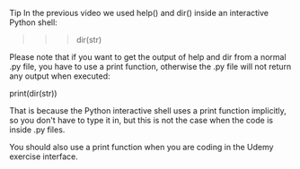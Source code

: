 Tip
In the previous video we used help() and dir() inside an interactive Python shell:

>>> dir(str)

Please note that if you want to get the output of help and dir from a normal .py file, you have to use a print function, otherwise the .py file will not return any output when executed:

print(dir(str))

That is because the Python interactive shell uses a print function implicitly, so you don't have to type it in, but this is not the case when the code is inside .py files.

You should also use a print function when you are coding in the Udemy exercise interface.
